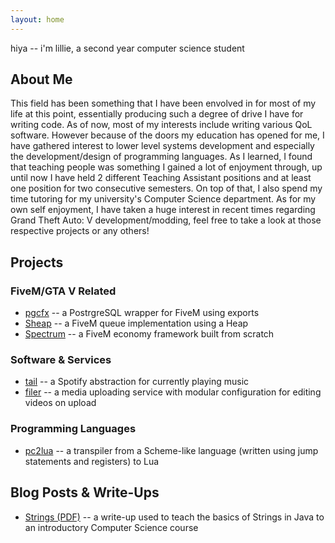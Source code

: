 ```yaml
---
layout: home
---
```

hiya -- i'm lillie, a second year computer science student

## About Me
This field has been something that I have been envolved in for most of my life at this point, essentially producing such a degree of drive I have for writing code. As of now, most of my interests include writing various QoL software. However because of the doors my education has opened for me, I have gathered interest to lower level systems development and especially the development/design of programming languages. As I learned, I found that teaching people was something I gained a lot of enjoyment through, up until now I have held 2 different Teaching Assistant positions and at least one position for two consecutive semesters. On top of that, I also spend my time tutoring for my university's Computer Science department. As for my own self enjoyment, I have taken a huge interest in recent times regarding Grand Theft Auto: V development/modding, feel free to take a look at those respective projects or any others!

## Projects
### FiveM/GTA V Related
* [pgcfx](https://github.com/lill1e/pgcfx) -- a PostrgreSQL wrapper for FiveM using exports
* [Sheap](https://github.com/lill1e/Sheap) -- a FiveM queue implementation using a Heap
* [Spectrum](https://github.com/lill1e/Spectrum) -- a FiveM economy framework built from scratch

### Software & Services
* [tail](https://github.com/lill1e/tail) -- a Spotify abstraction for currently playing music 
* [filer](https://github.com/lill1e/filer) -- a media uploading service with modular configuration for editing videos on upload

### Programming Languages
* [pc2lua](https://github.com/lill1e/pc2lua) -- a transpiler from a Scheme-like language (written using jump statements and registers) to Lua

## Blog Posts & Write-Ups
* [Strings (PDF)](/assets/docs/strings.pdf) -- a write-up used to teach the basics of Strings in Java to an introductory Computer Science course
